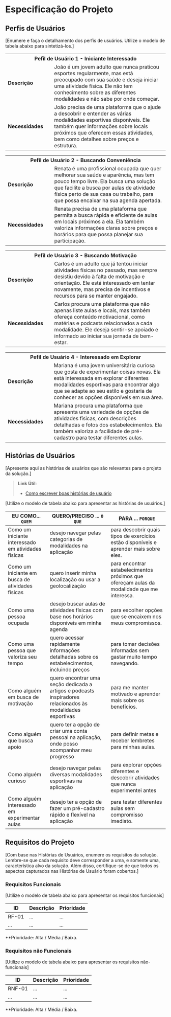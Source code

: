# Especificação do Projeto

## Perfis de Usuários

[Enumere e faça o detalhamento dos perfis de usuários. Utilize o modelo de tabela abaixo para sintetizá-los.]

<table>
<tbody>
<tr align=center>
<th colspan="2">Pefil de Usuário 1 - Iniciante Interessado </th>
</tr>
<tr>
<td width="150px"><b>Descrição</b></td>
<td width="600px">João é um jovem adulto que nunca praticou esportes regularmente, mas está preocupado com sua saúde e deseja iniciar uma atividade física. Ele não tem conhecimento sobre as diferentes modalidades e não sabe por onde começar.</td>
</tr>
<tr>
<td><b>Necessidades</b></td>
<td>João precisa de uma plataforma que o ajude a descobrir e entender as várias modalidades esportivas disponíveis. Ele também quer informações sobre locais próximos que oferecem essas atividades, bem como detalhes sobre preços e estrutura.</td>
</tr>
</tbody>
</table>



<table>
<tbody>
<tr align=center>
<th colspan="2">Pefil de Usuário 2 - Buscando Conveniência </th>
</tr>
<tr>
<td width="150px"><b>Descrição</b></td>
<td width="600px">Renata é uma profissional ocupada que quer melhorar sua saúde e aparência, mas tem pouco tempo livre. Ela busca uma solução que facilite a busca por aulas de atividade física perto de sua casa ou trabalho, para que possa encaixar na sua agenda apertada.</td>
</tr>
<tr>
<td><b>Necessidades</b></td>
<td>Renata precisa de uma plataforma que permita a busca rápida e eficiente de aulas em locais próximos a ela. Ela também valoriza informações claras sobre preços e horários para que possa planejar sua participação.</td>
</tr>
</tbody>
</table>



<table>
<tbody>
<tr align=center>
<th colspan="2">Pefil de Usuário 3 - Buscando Motivação</th>
</tr>
<tr>
<td width="150px"><b>Descrição</b></td>
<td width="600px">Carlos é um adulto que já tentou iniciar atividades físicas no passado, mas sempre desistiu devido à falta de motivação e orientação. Ele está interessado em tentar novamente, mas precisa de incentivos e recursos para se manter engajado.</td>
</tr>
<tr>
<td><b>Necessidades</b></td>
<td>Carlos procura uma plataforma que não apenas liste aulas e locais, mas também ofereça conteúdo motivacional, como matérias e podcasts relacionados a cada modalidade. Ele deseja sentir-se apoiado e informado ao iniciar sua jornada de bem-estar.</td>
</tr>
</tbody>
</table>



<table>
<tbody>
<tr align=center>
<th colspan="2">Pefil de Usuário 4 - Interessado em Explorar </th>
</tr>
<tr>
<td width="150px"><b>Descrição</b></td>
<td width="600px">Mariana é uma jovem universitária curiosa que gosta de experimentar coisas novas. Ela está interessada em explorar diferentes modalidades esportivas para encontrar algo que se adapte ao seu estilo e gostaria de conhecer as opções disponíveis em sua área.</td>
</tr>
<tr>
<td><b>Necessidades</b></td>
<td>Mariana procura uma plataforma que apresenta uma variedade de opções de atividades físicas, com descrições detalhadas e fotos dos estabelecimentos. Ela também valoriza a facilidade de pré-cadastro para testar diferentes aulas.</td>
</tr>
</tbody>
</table>


## Histórias de Usuários

[Apresente aqui as histórias de usuários que são relevantes para o projeto da solução.]

> **Link Útil**:
> - [Como escrever boas histórias de usuário](https://medium.com/vertice/como-escrever-boas-users-stories-hist%C3%B3rias-de-usu%C3%A1rios-b29c75043fac)

[Utilize o modelo de tabela abaixo para apresentar as histórias de usuários.]

|EU COMO... `QUEM`   | QUERO/PRECISO ... `O QUE` |PARA ... `PORQUE`                 |
|--------------------|---------------------------|----------------------------------|
|Como um iniciante interessado em atividades físicas                |desejo navegar pelas categorias de modalidades na aplicação                      | para descobrir quais tipos de exercícios estão disponíveis e aprender mais sobre eles.                              |
| Como um iniciante em busca de atividades físicas           | quero inserir minha localização ou usar a geolocalização                 | para encontrar estabelecimentos próximos que ofereçam aulas da modalidade que me interessa.
| Como uma pessoa ocupada               | desejo buscar aulas de atividades físicas com base nos horários disponíveis em minha agenda                     | para escolher opções que se encaixem nos meus compromissos.   
| Como uma pessoa que valoriza seu tempo                | quero acessar rapidamente informações detalhadas sobre os estabelecimentos, incluindo preços                       | para tomar decisões informadas sem gastar muito tempo navegando. 
| Como alguém em busca de motivação                | quero encontrar uma seção dedicada a artigos e podcasts inspiradores relacionados às modalidades esportivas                     | para me manter motivado e aprender mais sobre os benefícios.    
| Como alguém que busca apoio                | quero ter a opção de criar uma conta pessoal na aplicação, onde posso acompanhar meu progresso                       | para definir metas e receber lembretes para minhas aulas.    
| Como alguém curioso                | desejo navegar pelas diversas modalidades esportivas na aplicação                       | para explorar opções diferentes e descobrir atividades que nunca experimentei antes   
| Como alguém interessado em experimentar aulas                | desejo ter a opção de fazer um pré-cadastro rápido e flexível na aplicação                      | para testar diferentes aulas sem compromisso imediato.    

## Requisitos do Projeto

[Com base nas Histórias de Usuários, enumere os requisitos da solução. Lembre-se que cada requisito deve corresponder a uma, e somente uma, característica alvo da solução. Além disso, certifique-se de que todos os aspectos capturados nas Histórias de Usuário foram cobertos.]

### Requisitos Funcionais

[Utilize o modelo de tabela abaixo para apresentar os requisitos funcionais]

|ID    | Descrição                | Prioridade |
|-------|---------------------------------|----|
| RF-01 |  ...                    | ...   | 
|  ...  |  ...                    | ...   |

**Prioridade: Alta / Média / Baixa. 

### Requisitos não Funcionais

[Utilize o modelo de tabela abaixo para apresentar os requisitos não-funcionais]

|ID      | Descrição               |Prioridade |
|--------|-------------------------|----|
| RNF-01 |  ...                    | ...   | 
| ...    |  ...                    | ...   | 

**Prioridade: Alta / Média / Baixa. 


